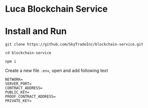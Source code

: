 # Luca Blockchain Service


# Install and Run

`git clone https://github.com/SkyTradeInc/blockchain-service.git`

`cd blockchain-service`

`npm i`

Create a new file `.env`, open and add following text

```
NETWORK=
SERVER_PORT=
CONTRACT_ADDRESS=
PUBLIC_KEY=
PROOF_CONTRACT_ADDRESS=
PRIVATE_KEY=
```

